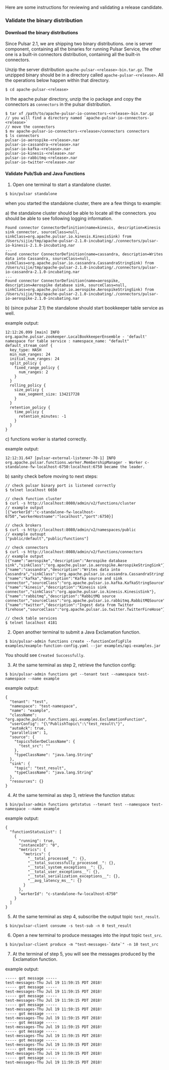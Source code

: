 Here are some instructions for reviewing and validating a release candidate.

### Validate the binary distribution

#### Download the binary distributions

Since Pulsar 2.1, we are shipping two binary distributions. one is server component, containing all the binaries for running Pulsar Service, the other one is a built-in connectors distribution, containing all the built-in connectors.

Unzip the server distribution `apache-pulsar-<release>-bin.tar.gz`. The unzipped binary should be in a directory called `apache-pulsar-<release>`. All the operations below happen within that directory.

```shell
$ cd apache-pulsar-<release>
```

In the apache pulsar directory, unzip the io package and copy the connectors as `connectors` in the pulsar distribution.

```shell
$ tar xf /path/to/apache-pulsar-io-connectors-<release>-bin.tar.gz
// you will find a directory named `apache-pulsar-io-connectors-<release>`
// move the connectors
$ mv apache-pulsar-io-connectors-<release>/connectors connectors
$ ls connectors
pulsar-io-aerospike-<release>.nar
pulsar-io-cassandra-<release>.nar 
pulsar-io-kafka-<release>.nar     
pulsar-io-kinesis-<release>.nar   
pulsar-io-rabbitmq-<release>.nar  
pulsar-io-twitter-<release>.nar
```

#### Validate Pub/Sub and Java Functions

1. Open one terminal to start a standalone cluster.

```shell
$ bin/pulsar standalone
```

when you started the standalone cluster, there are a few things to example:

a) the standalone cluster should be able to locate all the connectors. you should be able to see following logging information.

```shell
Found connector ConnectorDefinition(name=kinesis, description=Kinesis sink connector, sourceClass=null, sinkClass=org.apache.pulsar.io.kinesis.KinesisSink) from /Users/sijie/tmp/apache-pulsar-2.1.0-incubating/./connectors/pulsar-io-kinesis-2.1.0-incubating.nar
...
Found connector ConnectorDefinition(name=cassandra, description=Writes data into Cassandra, sourceClass=null, sinkClass=org.apache.pulsar.io.cassandra.CassandraStringSink) from /Users/sijie/tmp/apache-pulsar-2.1.0-incubating/./connectors/pulsar-io-cassandra-2.1.0-incubating.nar
...
Found connector ConnectorDefinition(name=aerospike, description=Aerospike database sink, sourceClass=null, sinkClass=org.apache.pulsar.io.aerospike.AerospikeStringSink) from /Users/sijie/tmp/apache-pulsar-2.1.0-incubating/./connectors/pulsar-io-aerospike-2.1.0-incubating.nar
```

b) (since pulsar 2.1) the standalone should start bookkeeper table service as well.

example output:

```shell
12:12:26.099 [main] INFO  org.apache.pulsar.zookeeper.LocalBookkeeperEnsemble - 'default' namespace for table service : namespace_name: "default"
default_stream_conf {
  key_type: HASH
  min_num_ranges: 24
  initial_num_ranges: 24
  split_policy {
    fixed_range_policy {
      num_ranges: 2
    }
  }
  rolling_policy {
    size_policy {
      max_segment_size: 134217728
    }
  }
  retention_policy {
    time_policy {
      retention_minutes: -1
    }
  }
}
```

c) functions worker is started correctly.

example output:

```shell
12:12:31.647 [pulsar-external-listener-70-1] INFO  org.apache.pulsar.functions.worker.MembershipManager - Worker c-standalone-fw-localhost-6750:localhost:6750 became the leader.
```

b) sanity check before moving to next steps:

```shell
// check pulsar binary port is listened correctly
$ telnet localhost 6650

// check function cluster
$ curl -s http://localhost:8080/admin/v2/functions/cluster
// example output
[{"workerId":"c-standalone-fw-localhost-6750","workerHostname":"localhost","port":6750}]

// check brokers 
$ curl -s http://localhost:8080/admin/v2/namespaces/public
// example outoupt
["public/default","public/functions"]

// check connectors
$ curl -s http://localhost:8080/admin/v2/functions/connectors
// example output
[{"name":"aerospike","description":"Aerospike database sink","sinkClass":"org.apache.pulsar.io.aerospike.AerospikeStringSink"},{"name":"cassandra","description":"Writes data into Cassandra","sinkClass":"org.apache.pulsar.io.cassandra.CassandraStringSink"},{"name":"kafka","description":"Kafka source and sink connector","sourceClass":"org.apache.pulsar.io.kafka.KafkaStringSource","sinkClass":"org.apache.pulsar.io.kafka.KafkaStringSink"},{"name":"kinesis","description":"Kinesis sink connector","sinkClass":"org.apache.pulsar.io.kinesis.KinesisSink"},{"name":"rabbitmq","description":"RabbitMQ source connector","sourceClass":"org.apache.pulsar.io.rabbitmq.RabbitMQSource"},{"name":"twitter","description":"Ingest data from Twitter firehose","sourceClass":"org.apache.pulsar.io.twitter.TwitterFireHose"}]

// check table services
$ telnet localhost 4181
```

2. Open another terminal to submit a Java Exclamation function.

```shell
$ bin/pulsar-admin functions create --functionConfigFile examples/example-function-config.yaml --jar examples/api-examples.jar
```

You should see `Created Successfully`.

3. At the same terminal as step 2, retrieve the function config:

```shell
$ bin/pulsar-admin functions get --tenant test --namespace test-namespace --name example
```

example output:

```shell
{
  "tenant": "test",
  "namespace": "test-namespace",
  "name": "example",
  "className": "org.apache.pulsar.functions.api.examples.ExclamationFunction",
  "userConfig": "{\"PublishTopic\":\"test_result\"}",
  "autoAck": true,
  "parallelism": 1,
  "source": {
    "topicsToSerDeClassName": {
      "test_src": ""
    },
    "typeClassName": "java.lang.String"
  },
  "sink": {
    "topic": "test_result",
    "typeClassName": "java.lang.String"
  },
  "resources": {}
}
```

4. At the same terminal as step 3, retrieve the function status:

```shell
$ bin/pulsar-admin functions getstatus --tenant test --namespace test-namespace --name example
```

example output:

```shell
{
  "functionStatusList": [
    {
      "running": true,
      "instanceId": "0",
      "metrics": {
        "metrics": {
          "__total_processed__": {},
          "__total_successfully_processed__": {},
          "__total_system_exceptions__": {},
          "__total_user_exceptions__": {},
          "__total_serialization_exceptions__": {},
          "__avg_latency_ms__": {}
        }
      },
      "workerId": "c-standalone-fw-localhost-6750"
    }
  ]
}
```

5. At the same terminal as step 4, subscribe the output topic `test_result`.

```shell
$ bin/pulsar-client consume -s test-sub -n 0 test_result
```

6. Open a new terminal to produce messages into the input topic `test_src`.

```shell
$ bin/pulsar-client produce -m "test-messages-`date`" -n 10 test_src
```

7. At the terminal of step 5, you will see the messages produced by the Exclamation function.

example output:

```shell
----- got message -----
test-messages-Thu Jul 19 11:59:15 PDT 2018!
----- got message -----
test-messages-Thu Jul 19 11:59:15 PDT 2018!
----- got message -----
test-messages-Thu Jul 19 11:59:15 PDT 2018!
----- got message -----
test-messages-Thu Jul 19 11:59:15 PDT 2018!
----- got message -----
test-messages-Thu Jul 19 11:59:15 PDT 2018!
----- got message -----
test-messages-Thu Jul 19 11:59:15 PDT 2018!
----- got message -----
test-messages-Thu Jul 19 11:59:15 PDT 2018!
----- got message -----
test-messages-Thu Jul 19 11:59:15 PDT 2018!
----- got message -----
test-messages-Thu Jul 19 11:59:15 PDT 2018!
----- got message -----
test-messages-Thu Jul 19 11:59:15 PDT 2018!
```